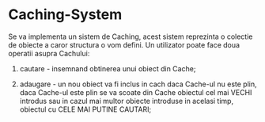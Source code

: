 # Caching-System
Se va implementa un sistem de Caching, acest sistem reprezinta o colectie de obiecte a caror structura o vom defini. Un utilizator poate face doua operatii asupra Cachului: 

1. cautare - insemnand obtinerea unui obiect din Cache; 

2. adaugare - un nou obiect va fi inclus in cach daca Cache-ul nu este plin, daca Cache-ul este plin se va scoate din Cache obiectul cel mai VECHI introdus sau in cazul mai multor obiecte introduse in acelasi timp, obiectul cu CELE MAI PUTINE CAUTARI;
